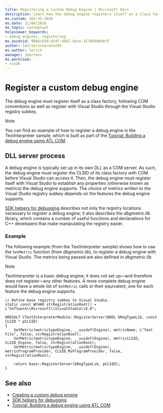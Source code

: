 ```yaml
---
title: Registering a Custom Debug Engine | Microsoft Docs
description: Learn how the debug engine registers itself as a class factory, following COM conventions, as well as registering with Visual Studio through the registry.
ms.custom: SEO-VS-2020
ms.date: 11/04/2016
ms.topic: conceptual
helpviewer_keywords:
- debug engines, registering
ms.assetid: 9984cd3d-d34f-4662-9ace-31766499abf5
author: leslierichardson95
ms.author: lerich
manager: jmartens
ms.workload:
- vssdk
---
```

# Register a custom debug engine
The debug engine must register itself as a class factory, following COM conventions as well as register with Visual Studio through the Visual Studio registry subkey.

> [!NOTE]
> You can find an example of how to register a debug engine in the TextInterpreter sample, which is built as part of the [Tutorial: Building a debug engine using ATL COM](/previous-versions/bb147024(v=vs.90)).

## DLL server process
 A debug engine is typically set up in its own DLL as a COM server. As such, the debug engine must register the CLSID of its class factory with COM before Visual Studio can access it. Then, the debug engine must register itself with Visual Studio to establish any properties (otherwise known as metrics) the debug engine supports. The choice of metrics written to the Visual Studio registry subkey depends on the features the debug engine supports.

 [SDK helpers for debugging](../../extensibility/debugger/reference/sdk-helpers-for-debugging.md) describes not only the registry locations necessary to register a debug engine; it also describes the *dbgmetric.lib* library, which contains a number of useful functions and declarations for C++ developers that make manipulating the registry easier.

### Example
 The following example (from the TextInterpreter sample) shows how to use the `SetMetric` function (from *dbgmetric.lib*), to register a debug engine with Visual Studio. The metrics being passed are also defined in *dbgmetric.lib*.

> [!NOTE]
> TextInterpreter is a basic debug engine; it does not set up—and therefore does not register—any other features. A more complete debug engine would have a whole list of `SetMetric` calls or their equivalent, one for each feature the debug engine supports.

```
// Define base registry subkey to Visual Studio.
static const WCHAR strRegistrationRoot[] = L"Software\\Microsoft\\VisualStudio\\8.0";

HRESULT CTextInterpreterModule::RegisterServer(BOOL bRegTypeLib, const CLSID * pCLSID)
{
    SetMetric(metrictypeEngine, __uuidof(Engine), metricName, L"Text File", false, strRegistrationRoot);
    SetMetric(metrictypeEngine, __uuidof(Engine), metricCLSID, CLSID_Engine, false, strRegistrationRoot);
    SetMetric(metrictypeEngine, __uuidof(Engine), metricProgramProvider, CLSID_MsProgramProvider, false, strRegistrationRoot);

    return base::RegisterServer(bRegTypeLib, pCLSID);
}
```

## See also
- [Creating a custom debug engine](../../extensibility/debugger/creating-a-custom-debug-engine.md)
- [SDK helpers for debugging](../../extensibility/debugger/reference/sdk-helpers-for-debugging.md)
- [Tutorial: Building a debug engine using ATL COM](/previous-versions/bb147024(v=vs.90))